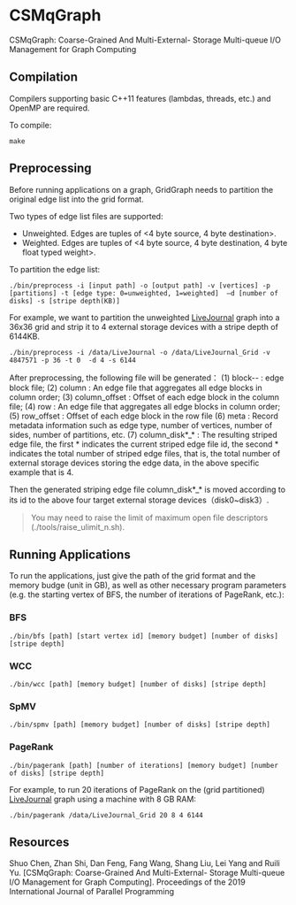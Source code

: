 # CSMqGraph
CSMqGraph: Coarse-Grained And Multi-External- Storage Multi-queue I/O Management for Graph Computing
## Compilation
Compilers supporting basic C++11 features (lambdas, threads, etc.) and OpenMP are required.

To compile:
```
make
```
## Preprocessing
Before running applications on a graph, GridGraph needs to partition the original edge list into the grid format.

Two types of edge list files are supported:
- Unweighted. Edges are tuples of <4 byte source, 4 byte destination>.
- Weighted. Edges are tuples of <4 byte source, 4 byte destination, 4 byte float typed weight>.

To partition the edge list:
```
./bin/preprocess -i [input path] -o [output path] -v [vertices] -p [partitions] -t [edge type: 0=unweighted, 1=weighted]  –d [number of disks] -s [stripe depth(KB)]
```
For example, we want to partition the unweighted [LiveJournal](http://snap.stanford.edu/data/soc-LiveJournal1.html) graph into a 36x36 grid and strip it to 4 external storage devices with a stripe depth of 6144KB.
```
./bin/preprocess -i /data/LiveJournal -o /data/LiveJournal_Grid -v 4847571 -p 36 -t 0  -d 4 -s 6144
```
After preprocessing, the following file will be generated：
(1) block-*-* : edge block file;
(2) column : An edge file that aggregates all edge blocks in column order;
(3) column_offset : Offset of each edge block in the column file;
(4) row : An edge file that aggregates all edge blocks in column order;
(5) row_offset : Offset of each edge block in the row file
(6) meta : Record metadata information such as edge type, number of vertices, number of sides, number of partitions, etc.
(7) column_disk*_* :  The resulting striped edge file, the first * indicates the current striped edge file id, the second * indicates the total number of striped edge files, that is, the total number of external storage devices storing the edge data, in the above specific example that is 4.

Then the generated striping edge file column_disk*_* is moved according to its id to the above four target external storage devices（disk0~disk3）.
> You may need to raise the limit of maximum open file descriptors (./tools/raise\_ulimit\_n.sh).

## Running Applications
To run the applications, just give the path of the grid format and the memory budge (unit in GB), as well as other necessary program parameters (e.g. the starting vertex of BFS, the number of iterations of PageRank, etc.):

### BFS
```
./bin/bfs [path] [start vertex id] [memory budget] [number of disks] [stripe depth]
```

### WCC
```
./bin/wcc [path] [memory budget] [number of disks] [stripe depth]
```

### SpMV
```
./bin/spmv [path] [memory budget] [number of disks] [stripe depth]
```

### PageRank
```
./bin/pagerank [path] [number of iterations] [memory budget] [number of disks] [stripe depth]
```

For example, to run 20 iterations of PageRank on the (grid partitioned) [LiveJournal](http://snap.stanford.edu/data/soc-LiveJournal1.html) graph using a machine with 8 GB RAM:
```
./bin/pagerank /data/LiveJournal_Grid 20 8 4 6144
```
## Resources
Shuo Chen, Zhan Shi, Dan Feng, Fang Wang, Shang Liu, Lei Yang and Ruili Yu. [CSMqGraph: Coarse-Grained And Multi-External-
Storage Multi-queue I/O Management for Graph Computing]. Proceedings of the 2019 International Journal of Parallel Programming
